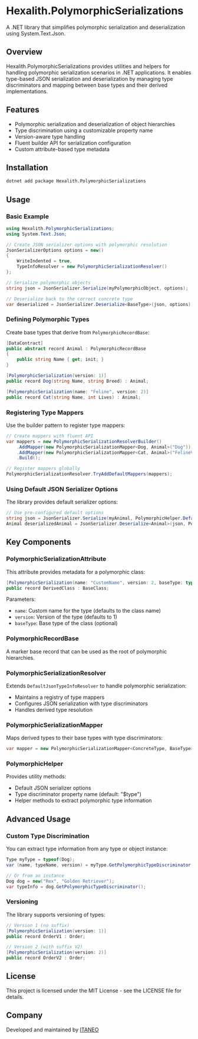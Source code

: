 # Hexalith.PolymorphicSerializations

A .NET library that simplifies polymorphic serialization and deserialization using System.Text.Json.

## Overview

Hexalith.PolymorphicSerializations provides utilities and helpers for handling polymorphic serialization scenarios in .NET applications. It enables type-based JSON serialization and deserialization by managing type discriminators and mapping between base types and their derived implementations.

## Features

- Polymorphic serialization and deserialization of object hierarchies
- Type discrimination using a customizable property name
- Version-aware type handling
- Fluent builder API for serialization configuration
- Custom attribute-based type metadata

## Installation

```bash
dotnet add package Hexalith.PolymorphicSerializations
```

## Usage

### Basic Example

```csharp
using Hexalith.PolymorphicSerializations;
using System.Text.Json;

// Create JSON serializer options with polymorphic resolution
JsonSerializerOptions options = new()
{
    WriteIndented = true,
    TypeInfoResolver = new PolymorphicSerializationResolver()
};

// Serialize polymorphic objects
string json = JsonSerializer.Serialize(myPolymorphicObject, options);

// Deserialize back to the correct concrete type
var deserialized = JsonSerializer.Deserialize<BaseType>(json, options);
```

### Defining Polymorphic Types

Create base types that derive from `PolymorphicRecordBase`:

```csharp
[DataContract]
public abstract record Animal : PolymorphicRecordBase
{
    public string Name { get; init; }
}

[PolymorphicSerialization(version: 1)]
public record Dog(string Name, string Breed) : Animal;

[PolymorphicSerialization(name: "Feline", version: 2)]
public record Cat(string Name, int Lives) : Animal;
```

### Registering Type Mappers

Use the builder pattern to register type mappers:

```csharp
// Create mappers with fluent API
var mappers = new PolymorphicSerializationResolverBuilder()
    .AddMapper(new PolymorphicSerializationMapper<Dog, Animal>("Dog"))
    .AddMapper(new PolymorphicSerializationMapper<Cat, Animal>("FelineV2"))
    .Build();

// Register mappers globally
PolymorphicSerializationResolver.TryAddDefaultMappers(mappers);
```

### Using Default JSON Serializer Options

The library provides default serializer options:

```csharp
// Use pre-configured default options
string json = JsonSerializer.Serialize(myAnimal, PolymorphicHelper.DefaultJsonSerializerOptions);
Animal deserializedAnimal = JsonSerializer.Deserialize<Animal>(json, PolymorphicHelper.DefaultJsonSerializerOptions);
```

## Key Components

### PolymorphicSerializationAttribute

This attribute provides metadata for a polymorphic class:

```csharp
[PolymorphicSerialization(name: "CustomName", version: 2, baseType: typeof(BaseClass))]
public record DerivedClass : BaseClass;
```

Parameters:
- `name`: Custom name for the type (defaults to the class name)
- `version`: Version of the type (defaults to 1)
- `baseType`: Base type of the class (optional)

### PolymorphicRecordBase

A marker base record that can be used as the root of polymorphic hierarchies.

### PolymorphicSerializationResolver

Extends `DefaultJsonTypeInfoResolver` to handle polymorphic serialization:
- Maintains a registry of type mappers
- Configures JSON serialization with type discriminators
- Handles derived type resolution

### PolymorphicSerializationMapper

Maps derived types to their base types with type discriminators:

```csharp
var mapper = new PolymorphicSerializationMapper<ConcreteType, BaseType>("TypeDiscriminator");
```

### PolymorphicHelper

Provides utility methods:
- Default JSON serializer options
- Type discriminator property name (default: "$type")
- Helper methods to extract polymorphic type information

## Advanced Usage

### Custom Type Discrimination

You can extract type information from any type or object instance:

```csharp
Type myType = typeof(Dog);
var (name, typeName, version) = myType.GetPolymorphicTypeDiscriminator();

// Or from an instance
Dog dog = new("Rex", "Golden Retriever");
var typeInfo = dog.GetPolymorphicTypeDiscriminator();
```

### Versioning

The library supports versioning of types:

```csharp
// Version 1 (no suffix)
[PolymorphicSerialization(version: 1)]
public record OrderV1 : Order;

// Version 2 (with suffix V2)
[PolymorphicSerialization(version: 2)]
public record OrderV2 : Order;
```

## License

This project is licensed under the MIT License - see the LICENSE file for details.

## Company

Developed and maintained by [ITANEO](https://www.itaneo.com)
